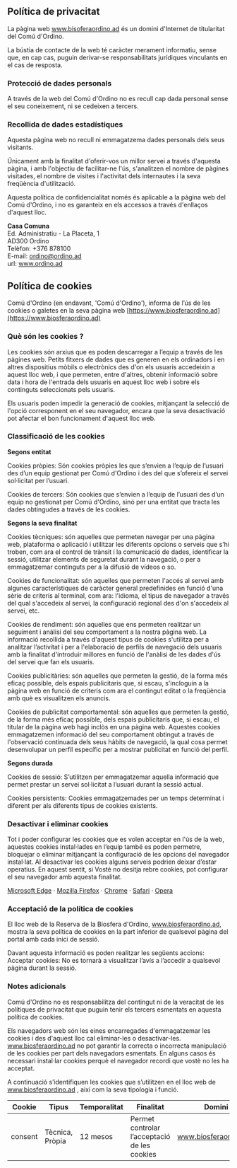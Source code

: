 ## Política de privacitat

La pàgina web www.bisoferaordino.ad és un domini d'Internet de titularitat del Comú d'Ordino.

La bústia de contacte de la web té caràcter merament informatiu, sense que, en cap cas, puguin derivar-se responsabilitats jurídiques vinculants en el cas de resposta.

### Protecció de dades personals

A través de la web del Comú d'Ordino no es recull cap dada personal sense el seu coneixement, ni se cedeixen a tercers.

### Recollida de dades estadístiques

Aquesta pàgina web no recull ni emmagatzema dades personals dels seus visitants.

Únicament amb la finalitat d'oferir-vos un millor servei a través d'aquesta pàgina, i amb l'objectiu de facilitar-ne l'ús, s'analitzen el nombre de pàgines visitades, el nombre de visites i l'activitat dels internautes i la seva freqüència d'utilització.

Aquesta política de confidencialitat només és aplicable a la pàgina web del Comú d'Ordino, i no es garanteix en els accessos a través d'enllaços d'aquest lloc.

**Casa Comuna**  
Ed. Administratiu - La Placeta, 1  
AD300 Ordino  
Telèfon: +376 878100  
E-mail: ordino@ordino.ad  
url: www.ordino.ad  

## Política de cookies

Comú d'Ordino (en endavant, 'Comú d'Ordino'), informa de l’ús de les cookies o galetes en la seva pàgina web [https://www.biosferaordino.ad](https://www.biosferaordino.ad)

### Què són les cookies ?

Les cookies són arxius que es poden descarregar a l’equip a través de les pàgines web. Petits fitxers de dades que es generen en els ordinadors i en altres dispositius mòbils o electrònics des d'on els usuaris accedeixin a aquest lloc web, i que permeten, entre d'altres, obtenir informació sobre data i hora de l'entrada dels usuaris en aquest lloc web i sobre els continguts seleccionats pels usuaris.

Els usuaris poden impedir la generació de cookies, mitjançant la selecció de l'opció corresponent en el seu navegador, encara que la seva desactivació pot afectar el bon funcionament d'aquest lloc web.

### Classificació de les cookies

**Segons entitat**

Cookies pròpies: Són cookies pròpies les que s’envien a l’equip de l’usuari des d’un equip gestionat per Comú d'Ordino i des del que s’ofereix el servei sol·licitat per l’usuari.

Cookies de tercers: Són cookies que s’envien a l’equip de l’usuari des d’un equip no gestionat per Comú d'Ordino, sinó per una entitat que tracta les dades obtingudes a través de les cookies.

**Segons la seva finalitat**

Cookies tècniques: són aquelles que permeten navegar per una pàgina web, plataforma o aplicació i utilitzar les diferents opcions o serveis que s’hi troben, com ara el control de trànsit i la comunicació de dades, identificar la sessió, utilitzar elements de seguretat durant la navegació, o per a emmagatzemar continguts per a la difusió de vídeos o so.

Cookies de funcionalitat: són aquelles que permeten l'accés al servei amb algunes característiques de caràcter general predefinides en funció d'una sèrie de criteris al terminal, com ara: l'idioma, el tipus de navegador a través del qual s'accedeix al servei, la configuració regional des d'on s'accedeix al servei, etc.

Cookies de rendiment: són aquelles que ens permeten realitzar un seguiment i anàlisi del seu comportament a la nostra pàgina web. La informació recollida a través d'aquest tipus de cookies s'utilitza per a analitzar l’activitat i per a l'elaboració de perfils de navegació dels usuaris amb la finalitat d'introduir millores en funció de l'anàlisi de les dades d'ús del servei que fan els usuaris.

Cookies publicitàries: són aquelles que permeten la gestió, de la forma més eficaç possible, dels espais publicitaris que, si escau, s'incloguin a la pàgina web en funció de criteris com ara el contingut editat o la freqüència amb què es visualitzen els anuncis.

Cookies de publicitat comportamental: són aquelles que permeten la gestió, de la forma més eficaç possible, dels espais publicitaris que, si escau, el titular de la pàgina web hagi inclòs en una pàgina web. Aquestes cookies emmagatzemen informació del seu comportament obtingut a través de l'observació continuada dels seus hàbits de navegació, la qual cosa permet desenvolupar un perfil específic per a mostrar publicitat en funció del perfil.

**Segons durada**

Cookies de sessió: S’utilitzen per emmagatzemar aquella informació que permet prestar un servei sol·licitat a l’usuari durant la sessió actual.

Cookies persistents: Cookies emmagatzemades per un temps determinat i diferent per als diferents tipus de cookies existents.

### Desactivar i eliminar cookies

Tot i poder configurar les cookies que es volen acceptar en l'ús de la web, aquestes cookies instal·lades en l’equip també es poden permetre, bloquejar o eliminar mitjançant la configuració de les opcions del navegador instal·lat. Al desactivar les cookies alguns serveis podrien deixar d’estar operatius. En aquest sentit, si Vostè no desitja rebre cookies, pot configurar el seu navegador amb aquesta finalitat.

[Microsoft Edge](https://support.microsoft.com/es-es/help/4468242/microsoft-edge-browsing-data-and-privacy-microsoft-privacy) · [Mozilla Firefox](https://support.mozilla.org/ca/kb/activa-i-desactiva-les-galetes-que-les-pagines-web) · [Chrome](https://support.google.com/accounts/answer/61416?hl=ca) · [Safari](https://support.apple.com/ca-es/guide/safari/sfri11471/mac) · [Opera](https://help.opera.com/en/latest/web-preferences/#cookies)

### Acceptació de la política de cookies

El lloc web de la Reserva de la Biosfera d'Ordino, www.biosferaordino.ad, mostra la seva política de cookies en la part inferior de qualsevol pàgina del portal amb cada inici de sessió.

Davant aquesta informació es poden realitzar les següents accions:
Acceptar cookies: No es tornarà a visualitzar l’avís a l’accedir a qualsevol pàgina durant la sessió.

### Notes adicionals

Comú d'Ordino no es responsabilitza del contingut ni de la veracitat de les polítiques de privacitat que puguin tenir els tercers esmentats en aquesta política de cookies.

Els navegadors web són les eines encarregades d'emmagatzemar les cookies i des d'aquest lloc cal eliminar-les o desactivar-les. www.biosferaordino.ad no pot garantir la correcta o incorrecta manipulació de les cookies per part dels navegadors esmentats. En alguns casos és necessari instal·lar cookies perquè el navegador recordi que vostè no les ha acceptat.

A continuació s’identifiquen les cookies que s’utilitzen en el lloc web de www.biosferaordino.ad , així com la seva tipologia i funció.

| Cookie | Tipus | Temporalitat | Finalitat | Domini |
| --- | --- | --- | --- | --- |
| consent | Tècnica, Pròpia | 12 mesos | Permet controlar l’acceptació de les cookies | www.biosferaordino.ad |
